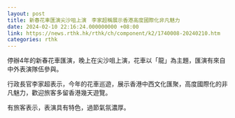 ```yaml
---
layout: post
title: 新春花車匯演尖沙咀上演　李家超稱展示香港高度國際化非凡魅力
date: 2024-02-10 22:16:24.000000000 +08:00
link: https://news.rthk.hk/rthk/ch/component/k2/1740008-20240210.htm
categories: rthk
---
```


停辦4年的新春花車匯演，晚上在尖沙咀上演，花車以「龍」為主題，匯演有來自中外表演隊伍參與。

行政長官李家超表示，今年的花車巡遊，展示香港中西文化匯聚，高度國際化的非凡魅力，歡迎旅客多留香港幾天遊覽。

有旅客表示，表演具有特色，過節氣氛濃厚。

